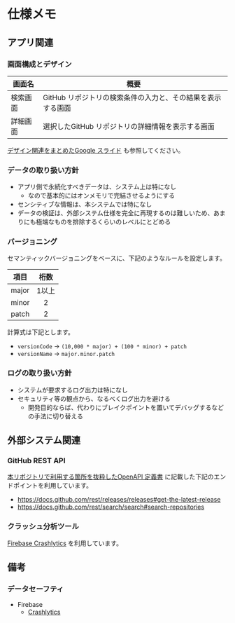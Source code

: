 # 仕様メモ
## アプリ関連
### 画面構成とデザイン
画面名 | 概要
--- | ---
検索画面 | GitHub リポジトリの検索条件の入力と、その結果を表示する画面
詳細画面 | 選択したGitHub リポジトリの詳細情報を表示する画面

[デザイン関連をまとめたGoogle スライド](https://docs.google.com/presentation/d/1MhPFy1jIEENGLCKthz4CfsVcAPls7aGKYyU_Ky1TQno/edit?usp=sharing) も参照してください。

### データの取り扱い方針
* アプリ側で永続化すべきデータは、システム上は特になし
    * なので基本的にはオンメモリで完結させるようにする
* センシティブな情報は、本システムでは特になし
* データの検証は、外部システム仕様を完全に再現するのは難しいため、あまりにも極端なものを排除するくらいのレベルにとどめる

### バージョニング
セマンティックバージョニングをベースに、下記のようなルールを設定します。

項目 | 桁数
--- | :---:
major | 1以上
minor | 2
patch | 2

計算式は下記とします。
* `versionCode` -> `(10,000 * major) + (100 * minor) + patch`
* `versionName` -> `major.minor.patch`

### ログの取り扱い方針
* システムが要求するログ出力は特になし
* セキュリティ等の観点から、なるべくログ出力を避ける
    * 開発目的ならば、代わりにブレイクポイントを置いてデバッグするなどの手法に切り替える



## 外部システム関連
### GitHub REST API
[本リポジトリで利用する箇所を抜粋したOpenAPI 定義書](./github.yaml) に記載した下記のエンドポイントを利用しています。

* https://docs.github.com/rest/releases/releases#get-the-latest-release
* https://docs.github.com/rest/search/search#search-repositories

### クラッシュ分析ツール
[Firebase Crashlytics](https://firebase.google.com/docs/crashlytics) を利用しています。



## 備考
### データセーフティ
* Firebase
    * [Crashlytics](https://firebase.google.com/docs/android/play-data-disclosure#crashlytics)
